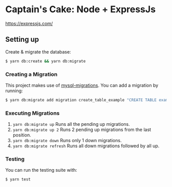 # Captain's Cake: Node + ExpressJs

https://expressjs.com/

## Setting up
Create & migrate the database:
```bash
$ yarn db:create && yarn db:migrate
```

### Creating a Migration
This project makes use of [mysql-migrations](https://www.npmjs.com/package/mysql-migrations). You can add a migration by running:

```bash
$ yarn db:migrate add migration create_table_example "CREATE TABLE example (user_id INT NOT NULL, UNIQUE KEY user_id (user_id), name TEXT )"
```


### Executing Migrations

1) `yarn db:migrate up` Runs all the pending up migrations.
2) `yarn db:migrate up 2`  Runs 2 pending up migrations from the last position.
3) `yarn db:migrate down`  Runs only 1 down migrations.
3) `yarn db:migrate refresh`  Runs all down migrations followed by all up.

### Testing

You can run the testing suite with:
```bash
$ yarn test
```

